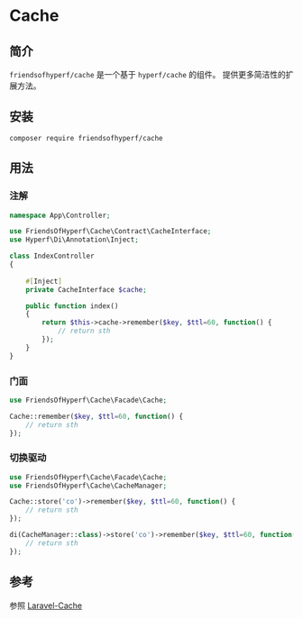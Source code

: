 # Cache

## 简介

`friendsofhyperf/cache` 是一个基于 `hyperf/cache` 的组件。 提供更多简洁性的扩展方法。

## 安装

```shell
composer require friendsofhyperf/cache
```

## 用法

### 注解

```php
namespace App\Controller;

use FriendsOfHyperf\Cache\Contract\CacheInterface;
use Hyperf\Di\Annotation\Inject;

class IndexController
{
   
    #[Inject]
    private CacheInterface $cache;

    public function index()
    {
        return $this->cache->remember($key, $ttl=60, function() {
            // return sth
        });
    }
}
```

### 门面

```php
use FriendsOfHyperf\Cache\Facade\Cache;

Cache::remember($key, $ttl=60, function() {
    // return sth
});
```

### 切换驱动

```php
use FriendsOfHyperf\Cache\Facade\Cache;
use FriendsOfHyperf\Cache\CacheManager;

Cache::store('co')->remember($key, $ttl=60, function() {
    // return sth
});

di(CacheManager::class)->store('co')->remember($key, $ttl=60, function() {
    // return sth
});
```

## 参考

参照 [Laravel-Cache](https://laravel.com/docs/8.x/cache)
